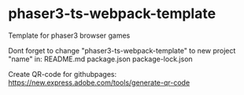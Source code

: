 # phaser3-ts-webpack-template
 
Template for phaser3 browser games

Dont forget to change "phaser3-ts-webpack-template" to new project "name" in:
README.md
package.json
package-lock.json


Create QR-code for githubpages: https://new.express.adobe.com/tools/generate-qr-code
